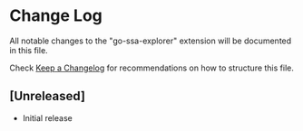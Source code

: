 # Change Log

All notable changes to the "go-ssa-explorer" extension will be documented in this file.

Check [Keep a Changelog](http://keepachangelog.com/) for recommendations on how to structure this file.

## [Unreleased]

- Initial release